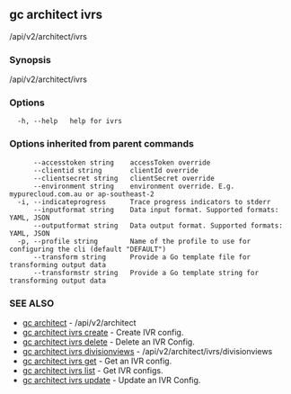 ## gc architect ivrs

/api/v2/architect/ivrs

### Synopsis

/api/v2/architect/ivrs

### Options

```
  -h, --help   help for ivrs
```

### Options inherited from parent commands

```
      --accesstoken string    accessToken override
      --clientid string       clientId override
      --clientsecret string   clientSecret override
      --environment string    environment override. E.g. mypurecloud.com.au or ap-southeast-2
  -i, --indicateprogress      Trace progress indicators to stderr
      --inputformat string    Data input format. Supported formats: YAML, JSON
      --outputformat string   Data output format. Supported formats: YAML, JSON
  -p, --profile string        Name of the profile to use for configuring the cli (default "DEFAULT")
      --transform string      Provide a Go template file for transforming output data
      --transformstr string   Provide a Go template string for transforming output data
```

### SEE ALSO

* [gc architect](gc_architect.html)	 - /api/v2/architect
* [gc architect ivrs create](gc_architect_ivrs_create.html)	 - Create IVR config.
* [gc architect ivrs delete](gc_architect_ivrs_delete.html)	 - Delete an IVR Config.
* [gc architect ivrs divisionviews](gc_architect_ivrs_divisionviews.html)	 - /api/v2/architect/ivrs/divisionviews
* [gc architect ivrs get](gc_architect_ivrs_get.html)	 - Get an IVR config.
* [gc architect ivrs list](gc_architect_ivrs_list.html)	 - Get IVR configs.
* [gc architect ivrs update](gc_architect_ivrs_update.html)	 - Update an IVR Config.


